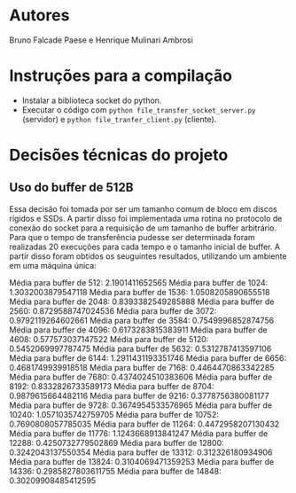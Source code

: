 # Autores
Bruno Falcade Paese e Henrique Mulinari Ambrosi

# Instruções para a compilação
* Instalar a biblioteca socket do python.
* Executar o código com `python file_transfer_socket_server.py` (servidor) e `python file_tranfer_client.py` (cliente).

# Decisões técnicas do projeto

## Uso do buffer de 512B
Essa decisão foi tomada por ser um tamanho comum de bloco em discos rígidos e SSDs. A partir disso foi implementada uma rotina no protocolo de conexão do socket para a requisição de um tamanho de buffer arbitrário. Para que o tempo de transferência pudesse ser determinada foram realizadas 20 execuções para cada tempo e o tamanho inicial de buffer. A partir disso foram obtidos os seuguintes resultados, utilizando um ambiente em uma máquina única:

Média para buffer de 512: 2.1901411652565
Média para buffer de 1024: 1.3032003879547118
Média para buffer de 1536: 1.0508205890655518
Média para buffer de 2048: 0.8393382549285888
Média para buffer de 2560: 0.8729588747024536
Média para buffer de 3072: 0.9792119264602661
Média para buffer de 3584: 0.7549996852874756
Média para buffer de 4096: 0.6173283815383911
Média para buffer de 4608: 0.577573037147522
Média para buffer de 5120: 0.5452069997787475
Média para buffer de 5632: 0.5312787413597106
Média para buffer de 6144: 1.2911431193351746
Média para buffer de 6656: 0.4681749939918518
Média para buffer de 7168: 0.4464470863342285
Média para buffer de 7680: 0.4374024510383606
Média para buffer de 8192: 0.8332826733589173
Média para buffer de 8704: 0.9879615664482116
Média para buffer de 9216: 0.3778756380081177
Média para buffer de 9728: 0.3674954533576965
Média para buffer de 10240: 1.0571035742759705
Média para buffer de 10752: 0.7690808057785035
Média para buffer de 11264: 0.4472958207130432
Média para buffer de 11776: 1.1243668913841247
Média para buffer de 12288: 0.4250732779502869
Média para buffer de 12800: 0.3242043137550354
Média para buffer de 13312: 0.312326180934906
Média para buffer de 13824: 0.3104069471359253
Média para buffer de 14336: 0.2985827803611755
Média para buffer de 14848: 0.30209908485412595